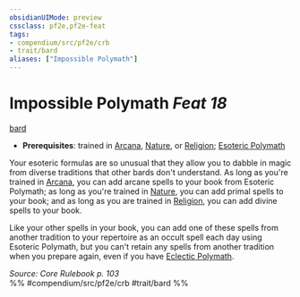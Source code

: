 ```yaml
---
obsidianUIMode: preview
cssclass: pf2e,pf2e-feat
tags:
- compendium/src/pf2e/crb
- trait/bard
aliases: ["Impossible Polymath"]
---
```

# Impossible Polymath  *Feat 18*  
[bard](../../Rules/traits/bard.md)  

- **Prerequisites**: trained in [Arcana](../skills.md#Arcana), [Nature](../skills.md#Nature), or [Religion](../skills.md#Religion); [Esoteric Polymath](esoteric-polymath.md)

Your esoteric formulas are so unusual that they allow you to dabble in magic from diverse traditions that other bards don't understand. As long as you're trained in [Arcana](../skills.md#Arcana), you can add arcane spells to your book from Esoteric Polymath; as long as you're trained in [Nature](../skills.md#Nature), you can add primal spells to your book; and as long as you are trained in [Religion](../skills.md#Religion), you can add divine spells to your book.

Like your other spells in your book, you can add one of these spells from another tradition to your repertoire as an occult spell each day using Esoteric Polymath, but you can't retain any spells from another tradition when you prepare again, even if you have [Eclectic Polymath](eclectic-polymath.md).

*Source: Core Rulebook p. 103*  
%% #compendium/src/pf2e/crb #trait/bard %%